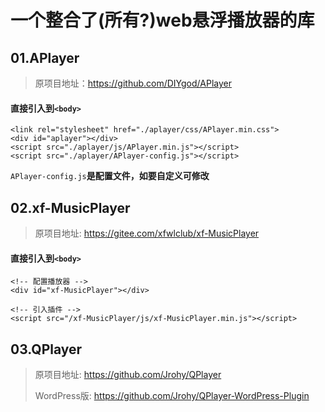 # 一个整合了(所有?)web悬浮播放器的库

## 01.APlayer
> 原项目地址：https://github.com/DIYgod/APlayer
#### 直接引入到`<body>`
```
<link rel="stylesheet" href="./aplayer/css/APlayer.min.css">
<div id="aplayer"></div>
<script src="./aplayer/js/APlayer.min.js"></script>
<script src="./aplayer/APlayer-config.js"></script>
```
 `APlayer-config.js`**是配置文件，如要自定义可修改**

## 02.xf-MusicPlayer
> 原项目地址: https://gitee.com/xfwlclub/xf-MusicPlayer
#### 直接引入到`<body>`
```
<!-- 配置播放器 -->
<div id="xf-MusicPlayer"></div>

<!-- 引入插件 -->
<script src="/xf-MusicPlayer/js/xf-MusicPlayer.min.js"></script>
```

## 03.QPlayer
> 原项目地址: https://github.com/Jrohy/QPlayer
> 
> WordPress版: https://github.com/Jrohy/QPlayer-WordPress-Plugin
